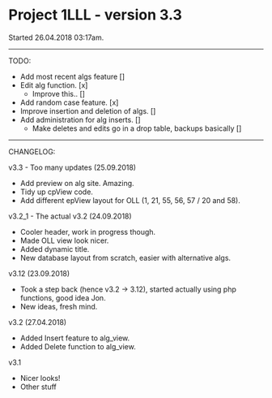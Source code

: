 # Project 1LLL - version 3.3
Started 26.04.2018 03:17am.

---

TODO:

- Add most recent algs feature []
- Edit alg function. [x]
  - Improve this.. []
- Add random case feature. [x]
- Improve insertion and deletion of algs. []
- Add administration for alg inserts. []
  - Make deletes and edits go in a drop table, backups basically []

---

CHANGELOG:

v3.3 - Too many updates (25.09.2018)

- Add preview on alg site. Amazing.
- Tidy up cpView code.
- Add different epView layout for OLL (1, 21, 55, 56, 57 / 20 and 58).

v3.2_1 - The actual v3.2 (24.09.2018)

- Cooler header, work in progress though.
- Made OLL view look nicer.
- Added dynamic title.
- New database layout from scratch, easier with alternative algs.

v3.12 (23.09.2018)

- Took a step back (hence v3.2 -> 3.12), started actually using php functions, good idea Jon.
- New ideas, fresh mind.

v3.2 (27.04.2018)

- Added Insert feature to alg_view.
- Added Delete function to alg_view.

v3.1

- Nicer looks!
- Other stuff
